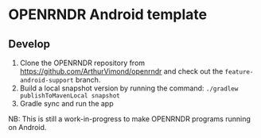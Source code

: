 # OPENRNDR Android template

## Develop

1. Clone the OPENRNDR repository from https://github.com/ArthurVimond/openrndr and check out the `feature-android-support` branch.
2. Build a local snapshot version by running the command: `./gradlew publishToMavenLocal snapshot`
3. Gradle sync and run the app

NB: This is still a work-in-progress to make OPENRNDR programs running on Android.